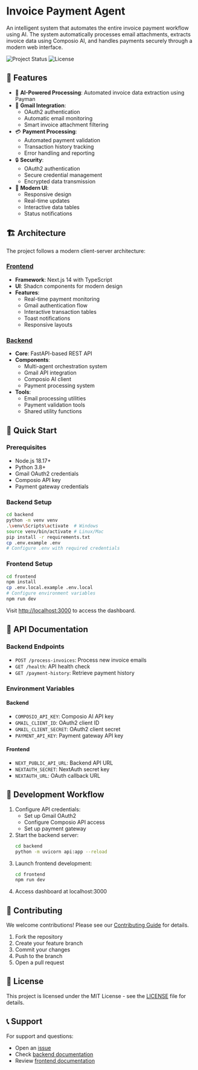# Invoice Payment Agent

An intelligent system that automates the entire invoice payment workflow using AI. The system automatically processes email attachments, extracts invoice data using Composio AI, and handles payments securely through a modern web interface.

![Project Status](https://img.shields.io/badge/status-active-success.svg)
![License](https://img.shields.io/badge/license-MIT-blue.svg)

## 🌟 Features

- 🤖 **AI-Powered Processing**: Automated invoice data extraction using Payman
- 📧 **Gmail Integration**: 
  - OAuth2 authentication
  - Automatic email monitoring
  - Smart invoice attachment filtering
- 💳 **Payment Processing**:
  - Automated payment validation
  - Transaction history tracking
  - Error handling and reporting
- 🔒 **Security**:
  - OAuth2 authentication
  - Secure credential management
  - Encrypted data transmission
- 📱 **Modern UI**:
  - Responsive design
  - Real-time updates
  - Interactive data tables
  - Status notifications

## 🏗️ Architecture

The project follows a modern client-server architecture:

### [Frontend](./frontend/README.md)
- **Framework**: Next.js 14 with TypeScript
- **UI**: Shadcn components for modern design
- **Features**:
  - Real-time payment monitoring
  - Gmail authentication flow
  - Interactive transaction tables
  - Toast notifications
  - Responsive layouts

### [Backend](./backend/README.md)
- **Core**: FastAPI-based REST API
- **Components**:
  - Multi-agent orchestration system
  - Gmail API integration
  - Composio AI client
  - Payment processing system
- **Tools**:
  - Email processing utilities
  - Payment validation tools
  - Shared utility functions

## 🚀 Quick Start

### Prerequisites
- Node.js 18.17+
- Python 3.8+
- Gmail OAuth2 credentials
- Composio API key
- Payment gateway credentials

### Backend Setup
```bash
cd backend
python -m venv venv
.\venv\Scripts\activate  # Windows
source venv/bin/activate # Linux/Mac
pip install -r requirements.txt
cp .env.example .env
# Configure .env with required credentials
```

### Frontend Setup
```bash
cd frontend
npm install
cp .env.local.example .env.local
# Configure environment variables
npm run dev
```

Visit [http://localhost:3000](http://localhost:3000) to access the dashboard.

## 📖 API Documentation

### Backend Endpoints
- `POST /process-invoices`: Process new invoice emails
- `GET /health`: API health check
- `GET /payment-history`: Retrieve payment history

### Environment Variables
#### Backend
- `COMPOSIO_API_KEY`: Composio AI API key
- `GMAIL_CLIENT_ID`: OAuth2 client ID
- `GMAIL_CLIENT_SECRET`: OAuth2 client secret
- `PAYMENT_API_KEY`: Payment gateway API key

#### Frontend
- `NEXT_PUBLIC_API_URL`: Backend API URL
- `NEXTAUTH_SECRET`: NextAuth secret key
- `NEXTAUTH_URL`: OAuth callback URL

## 🔧 Development Workflow

1. Configure API credentials:
   - Set up Gmail OAuth2
   - Configure Composio API access
   - Set up payment gateway
2. Start the backend server:
   ```bash
   cd backend
   python -m uvicorn api:app --reload
   ```
3. Launch frontend development:
   ```bash
   cd frontend
   npm run dev
   ```
4. Access dashboard at localhost:3000

## 🤝 Contributing

We welcome contributions! Please see our [Contributing Guide](./CONTRIBUTING.md) for details.

1. Fork the repository
2. Create your feature branch
3. Commit your changes
4. Push to the branch
5. Open a pull request

## 📝 License

This project is licensed under the MIT License - see the [LICENSE](./LICENSE) file for details.

## 📞 Support

For support and questions:
- Open an [issue](../../issues)
- Check [backend documentation](./backend/README.md)
- Review [frontend documentation](./frontend/README.md) 